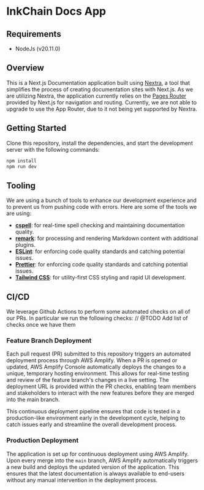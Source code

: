 # InkChain Docs App

## Requirements

- NodeJs (v20.11.0)

## Overview

This is a Next.js Documentation application built using [Nextra](https://nextra.site/), a tool that simplifies the process of creating documentation sites with Next.js. As we are utilizing Nextra, the application currently relies on the [Pages Router]() provided by Next.js for navigation and routing. Currently, we are not able to upgrade to use the App Router, due to it not being yet supported by Nextra.

## Getting Started

Clone this repository, install the dependencies, and start the development server with the following commands:

```bash
npm install
npm run dev
```

## Tooling

We are using a bunch of tools to enhance our development experience and to prevent us from pushing code with errors.
Here are some of the tools we are using:

- **[cspell](https://cspell.org/)**: for real-time spell checking and maintaining documentation quality.
- **[remark](https://remark.js.org/)**: for processing and rendering Markdown content with additional plugins.
- **[ESLint](https://eslint.org/)**: for enforcing code quality standards and catching potential issues.
- **[Prettier](https://prettier.io/)**: for enforcing code quality standards and catching potential issues.
- **[Tailwind CSS](https://tailwindcss.com/)**: for utility-first CSS styling and rapid UI development.

## CI/CD

We leverage Github Actions to perform some automated checks on all of our PRs. In particular we run the following checks:
// @TODO Add list of checks once we have them

### Feature Branch Deployment

Each pull request (PR) submitted to this repository triggers an automated deployment process through AWS Amplify. When a PR is opened or updated, AWS Amplify Console automatically deploys the changes to a unique, temporary hosting environment. This allows for real-time testing and review of the feature branch's changes in a live setting. The deployment URL is provided within the PR checks, enabling team members and stakeholders to interact with the new features before they are merged into the main branch.

This continuous deployment pipeline ensures that code is tested in a production-like environment early in the development cycle, helping to catch issues early and streamline the overall development process.

### Production Deployment

The application is set up for continuous deployment using AWS Amplify. Upon every merge into the `main` branch, AWS Amplify automatically triggers a new build and deploys the updated version of the application. This ensures that the latest documentation is always available to end-users without any manual intervention in the deployment process.
